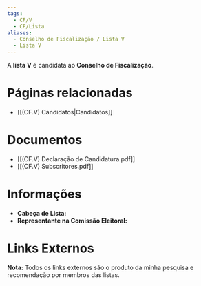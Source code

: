 ```yaml
---
tags:
  - CF/V
  - CF/Lista
aliases:
  - Conselho de Fiscalização / Lista V
  - Lista V
---
```

A **lista V** é candidata ao **Conselho de Fiscalização**.

# Páginas relacionadas

- [[(CF.V) Candidatos|Candidatos]]

# Documentos

- [[(CF.V) Declaração de Candidatura.pdf]]
- [[(CF.V) Subscritores.pdf]]

# Informações

- **Cabeça de Lista:** 
- **Representante na Comissão Eleitoral:** 

# Links Externos

**Nota:** Todos os links externos são o produto da minha pesquisa e recomendação por membros das listas.